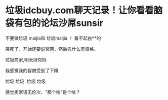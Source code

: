 # 垃圾idcbuy.com聊天记录！让你看看脑袋有包的论坛沙屌sunsir


不要做垃圾 maijia和 垃圾maijia ！ 看不起白**的

笑死了，开始还要说官网，然后凭什么有资格，

垃圾商家,明天绿你妈

我感觉我的智商受到了下降

垃圾 垃圾&nbsp;&nbsp;垃圾 垃圾

感觉卖家语无伦次，&quot;那个啥&quot;是个啥？<img id="aimg_z9Ly9" onclick="zoom(this, this.src, 0, 0, 0)" class="zoom" src="https://cdn.jsdelivr.net/gh/hishis/forum-master/public/images/patch.gif" onmouseover="img_onmouseoverfunc(this)" onload="thumbImg(this)" border="0" alt="" />
